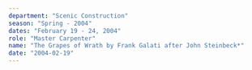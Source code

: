 ```yaml
---
department: "Scenic Construction"
season: "Spring - 2004"
dates: "February 19 - 24, 2004"
role: "Master Carpenter"
name: "The Grapes of Wrath by Frank Galati after John Steinbeck*"
date: "2004-02-19"
---
```

